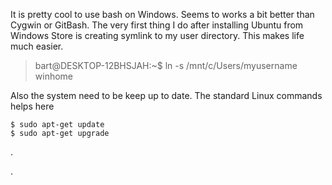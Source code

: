 It is pretty cool to use bash on Windows. Seems to works a bit better than Cygwin or GitBash. The very first thing I do after installing Ubuntu from Windows Store is creating symlink to my user directory. This makes life much easier.

> bart@DESKTOP-12BHSJAH:~$ ln -s /mnt/c/Users/myusername winhome

Also the system need to be keep up to date. The standard Linux commands helps here

```
$ sudo apt-get update
$ sudo apt-get upgrade
```

.











.


